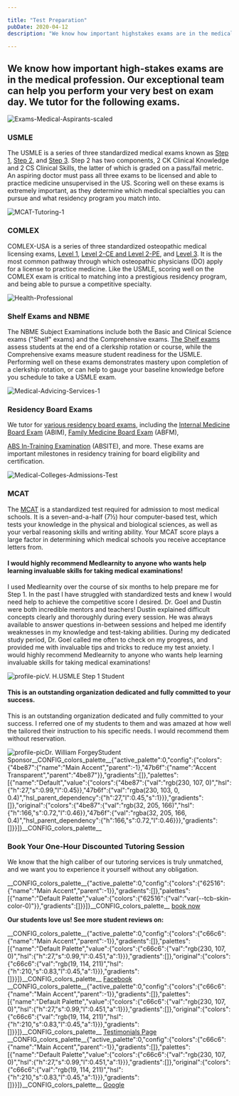 ```yaml
---

title: "Test Preparation"
pubDate: 2020-04-12
description: "We know how important highstakes exams are in the medical profession. Our exceptional team can help you perform your very best on exam day. We tutor for th"

---
```



## We know how important high-stakes exams are in the medical profession. Our exceptional team can help you perform your very best on exam day. We tutor for the following exams.

![](//www.medlearnity.com//images/wp/2020/04/Exams-Medical-Aspirants-scaled-1.jpg "Exams-Medical-Aspirants-scaled")

### USMLE

The USMLE is a series of three standardized medical exams known as [Step 1](https://www.medlearnity.com/usmle-tutoring-step-1/), [Step 2](https://www.medlearnity.com/step-2ck-usmle/), and [Step 3](https://www.medlearnity.com/usmle-step-3/). Step 2 has two components, 2 CK Clinical Knowledge and 2 CS Clinical Skills, the latter of which is graded on a pass/fail metric. An aspiring doctor must pass all three exams to be licensed and able to practice medicine unsupervised in the US. Scoring well on these exams is extremely important, as they determine which medical specialties you can pursue and what residency program you match into.

![](//www.medlearnity.com//images/wp/2020/04/MCAT-Tutoring-1.jpg "MCAT-Tutoring-1")

### COMLEX

COMLEX-USA is a series of three standardized osteopathic medical licensing exams, [Level 1](https://www.medlearnity.com/comlex-1/), [Level 2-CE and Level 2-PE](https://www.medlearnity.com/level-2-ce-and-pe/), and [Level 3](https://www.medlearnity.com/level-3/). It is the most common pathway through which osteopathic physicians (DO) apply for a license to practice medicine. Like the USMLE, scoring well on the COMLEX exam is critical to matching into a prestigious residency program, and being able to pursue a competitive specialty.

![](//www.medlearnity.com//images/wp/2020/04/Health-Professional.jpg "Health-Professional")

### Shelf Exams and NBME

The NBME Subject Examinations include both the Basic and Clinical Science exams ("Shelf" exams) and the Comprehensive exams. [The Shelf exams](https://www.medlearnity.com/nbme-shelf-exams/) assess students at the end of a clerkship rotation or course, while the Comprehensive exams measure student readiness for the USMLE. Performing well on these exams demonstrates mastery upon completion of a clerkship rotation, or can help to gauge your baseline knowledge before you schedule to take a USMLE exam.

![](//www.medlearnity.com//images/wp/2020/04/Medical-Advicing-Services-1-1.jpg "Medical-Advicing-Services-1")

### Residency Board Exams

We tutor for [various residency board exams](https://www.medlearnity.com/residency-board-exams/), including the [Internal Medicine Board Exam](https://www.medlearnity.com/internal-medicine-boards/) (ABIM), [Family Medicine Board Exam](https://www.medlearnity.com/family-medicine-certification-exam-abfm/) (ABFM),

[ABS In-Training Examination](https://www.medlearnity.com/abs-exams/) (ABSITE), and more. These exams are important milestones in residency training for board eligibility and certification.

![](//www.medlearnity.com//images/wp/2020/04/Medical-Colleges-Admissions-Test.jpg "Medical-Colleges-Admissions-Test")

### MCAT

The [MCAT](https://www.medlearnity.com/mcat/) is a standardized test required for admission to most medical schools. It is a seven-and-a-half (7½) hour computer-based test, which tests your knowledge in the physical and biological sciences, as well as your verbal reasoning skills and writing ability. Your MCAT score plays a large factor in determining which medical schools you receive acceptance letters from.

#### I would highly recommend Medlearnity to anyone who wants help learning invaluable skills for taking medical examinations!

I used Medlearnity over the course of six months to help prepare me for Step 1. In the past I have struggled with standardized tests and knew I would need help to achieve the competitive score I desired. Dr. Goel and Dustin were both incredible mentors and teachers! Dustin explained difficult concepts clearly and thoroughly during every session. He was always available to answer questions in-between sessions and helped me identify weaknesses in my knowledge and test-taking abilities. During my dedicated study period, Dr. Goel called me often to check on my progress, and provided me with invaluable tips and tricks to reduce my test anxiety. I would highly recommend Medlearnity to anyone who wants help learning invaluable skills for taking medical examinations!

![profile-pic](https://i2xfwztd2ksbegse.public.blob.vercel-storage.com/wp/2023/10/testimonial-placeholder.png)V. H.USMLE Step 1 Student

#### This is an outstanding organization dedicated and fully committed to your success.

This is an outstanding organization dedicated and fully committed to your success. I referred one of my students to them and was amazed at how well the tailored their instruction to his specific needs. I would recommend them without reservation.

![profile-pic](https://i2xfwztd2ksbegse.public.blob.vercel-storage.com/wp/2020/04/13584804_10153790018961089_8753852675565858554_o.jpg)Dr. William ForgeyStudent Sponsor\_\_CONFIG\_colors\_palette\_\_{"active\_palette":0,"config":{"colors":{"4be87":{"name":"Main Accent","parent":-1},"47b6f":{"name":"Accent Transparent","parent":"4be87"}},"gradients":\[\]},"palettes":\[{"name":"Default","value":{"colors":{"4be87":{"val":"rgb(230, 107, 0)","hsl":{"h":27,"s":0.99,"l":0.45}},"47b6f":{"val":"rgba(230, 103, 0, 0.4)","hsl\_parent\_dependency":{"h":27,"l":0.45,"s":1}}},"gradients":\[\]},"original":{"colors":{"4be87":{"val":"rgb(32, 205, 166)","hsl":{"h":166,"s":0.72,"l":0.46}},"47b6f":{"val":"rgba(32, 205, 166, 0.4)","hsl\_parent\_dependency":{"h":166,"s":0.72,"l":0.46}}},"gradients":\[\]}}\]}\_\_CONFIG\_colors\_palette\_\_

### **Book Your One-Hour Discounted Tutoring Session**

[](/start-here/)We know that the high caliber of our tutoring services is truly unmatched, and we want you to experience it yourself without any obligation.

\_\_CONFIG\_colors\_palette\_\_{"active\_palette":0,"config":{"colors":{"62516":{"name":"Main Accent","parent":-1}},"gradients":\[\]},"palettes":\[{"name":"Default Palette","value":{"colors":{"62516":{"val":"var(--tcb-skin-color-0)"}},"gradients":\[\]}}\]}\_\_CONFIG\_colors\_palette\_\_ [book now](/purchase-discounted-session/)

**Our students love us! See more student reviews on:**

\_\_CONFIG\_colors\_palette\_\_{"active\_palette":0,"config":{"colors":{"c66c6":{"name":"Main Accent","parent":-1}},"gradients":\[\]},"palettes":\[{"name":"Default Palette","value":{"colors":{"c66c6":{"val":"rgb(230, 107, 0)","hsl":{"h":27,"s":0.99,"l":0.451,"a":1}}},"gradients":\[\]},"original":{"colors":{"c66c6":{"val":"rgb(19, 114, 211)","hsl":{"h":210,"s":0.83,"l":0.45,"a":1}}},"gradients":\[\]}}\]}\_\_CONFIG\_colors\_palette\_\_ [Facebook](https://www.facebook.com/medlearnity/reviews) \_\_CONFIG\_colors\_palette\_\_{"active\_palette":0,"config":{"colors":{"c66c6":{"name":"Main Accent","parent":-1}},"gradients":\[\]},"palettes":\[{"name":"Default Palette","value":{"colors":{"c66c6":{"val":"rgb(230, 107, 0)","hsl":{"h":27,"s":0.99,"l":0.451,"a":1}}},"gradients":\[\]},"original":{"colors":{"c66c6":{"val":"rgb(19, 114, 211)","hsl":{"h":210,"s":0.83,"l":0.45,"a":1}}},"gradients":\[\]}}\]}\_\_CONFIG\_colors\_palette\_\_ [Testimonials Page](https://www.medlearnity.com/student-testimonials/) \_\_CONFIG\_colors\_palette\_\_{"active\_palette":0,"config":{"colors":{"c66c6":{"name":"Main Accent","parent":-1}},"gradients":\[\]},"palettes":\[{"name":"Default Palette","value":{"colors":{"c66c6":{"val":"rgb(230, 107, 0)","hsl":{"h":27,"s":0.99,"l":0.451,"a":1}}},"gradients":\[\]},"original":{"colors":{"c66c6":{"val":"rgb(19, 114, 211)","hsl":{"h":210,"s":0.83,"l":0.45,"a":1}}},"gradients":\[\]}}\]}\_\_CONFIG\_colors\_palette\_\_ [Google](https://www.google.com/search?sxsrf=ALeKk02Np3zuLpVvWHuLh8YQxCysUEKy4Q%3A1588046050926&ei=4qinXouTOPGzytMPwPe00Ag&q=medlearnity+google+reviews&oq=medlearnity+google+reviews&gs_lcp=CgZwc3ktYWIQAzIECCMQJ1CEKljpMWCBM2gAcAB4AIABXIgBtAaSAQIxMJgBAKABAaoBB2d3cy13aXo&sclient=psy-ab&ved=0ahUKEwiLjILGnIrpAhXxmXIEHcA7DYoQ4dUDCAw&uact=5#lrd=0x89c25981baf77257:0xf372ef78c42cfd0b,1,,,)
